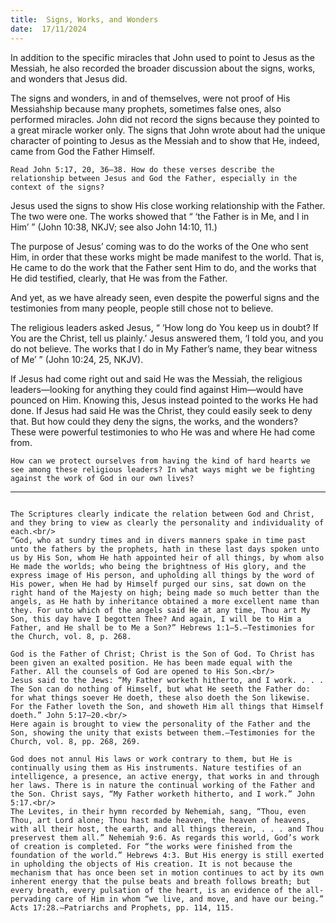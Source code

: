 ```yaml
---
title:  Signs, Works, and Wonders
date:  17/11/2024
---
```


In addition to the specific miracles that John used to point to Jesus as the Messiah, he also recorded the broader discussion about the signs, works, and wonders that Jesus did.

The signs and wonders, in and of themselves, were not proof of His Messiahship because many prophets, sometimes false ones, also performed miracles. John did not record the signs because they pointed to a great miracle worker only. The signs that John wrote about had the unique character of pointing to Jesus as the Messiah and to show that He, indeed, came from God the Father Himself.

`Read John 5:17, 20, 36–38. How do these verses describe the relationship between Jesus and God the Father, especially in the context of the signs?`

Jesus used the signs to show His close working relationship with the Father. The two were one. The works showed that “ ‘the Father is in Me, and I in Him’ ” (John 10:38, NKJV; see also John 14:10, 11.)

The purpose of Jesus’ coming was to do the works of the One who sent Him, in order that these works might be made manifest to the world. That is, He came to do the work that the Father sent Him to do, and the works that He did testified, clearly, that He was from the Father.

And yet, as we have already seen, even despite the powerful signs and the testimonies from many people, people still chose not to believe.

The religious leaders asked Jesus, “ ‘How long do You keep us in doubt? If You are the Christ, tell us plainly.’ Jesus answered them, ‘I told you, and you do not believe. The works that I do in My Father’s name, they bear witness of Me’ ” (John 10:24, 25, NKJV).

If Jesus had come right out and said He was the Messiah, the religious leaders—looking for anything they could find against Him—would have pounced on Him. Knowing this, Jesus instead pointed to the works He had done. If Jesus had said He was the Christ, they could easily seek to deny that. But how could they deny the signs, the works, and the wonders? These were powerful testimonies to who He was and where He had come from.

`How can we protect ourselves from having the kind of hard hearts we see among these religious leaders? In what ways might we be fighting against the work of God in our own lives?`

---

```=Additional Reading: Selected Quotes from Ellen G. White

The Scriptures clearly indicate the relation between God and Christ, and they bring to view as clearly the personality and individuality of each.<br/>
“God, who at sundry times and in divers manners spake in time past unto the fathers by the prophets, hath in these last days spoken unto us by His Son, whom He hath appointed heir of all things, by whom also He made the worlds; who being the brightness of His glory, and the express image of His person, and upholding all things by the word of His power, when He had by Himself purged our sins, sat down on the right hand of the Majesty on high; being made so much better than the angels, as He hath by inheritance obtained a more excellent name than they. For unto which of the angels said He at any time, Thou art My Son, this day have I begotten Thee? And again, I will be to Him a Father, and He shall be to Me a Son?” Hebrews 1:1–5.—Testimonies for the Church, vol. 8, p. 268.

God is the Father of Christ; Christ is the Son of God. To Christ has been given an exalted position. He has been made equal with the Father. All the counsels of God are opened to His Son.<br/>
Jesus said to the Jews: “My Father worketh hitherto, and I work. . . . The Son can do nothing of Himself, but what He seeth the Father do: for what things soever He doeth, these also doeth the Son likewise. For the Father loveth the Son, and showeth Him all things that Himself doeth.” John 5:17–20.<br/>
Here again is brought to view the personality of the Father and the Son, showing the unity that exists between them.—Testimonies for the Church, vol. 8, pp. 268, 269.

God does not annul His laws or work contrary to them, but He is continually using them as His instruments. Nature testifies of an intelligence, a presence, an active energy, that works in and through her laws. There is in nature the continual working of the Father and the Son. Christ says, “My Father worketh hitherto, and I work.” John 5:17.<br/>
The Levites, in their hymn recorded by Nehemiah, sang, “Thou, even Thou, art Lord alone; Thou hast made heaven, the heaven of heavens, with all their host, the earth, and all things therein, . . . and Thou preservest them all.” Nehemiah 9:6. As regards this world, God’s work of creation is completed. For “the works were finished from the foundation of the world.” Hebrews 4:3. But His energy is still exerted in upholding the objects of His creation. It is not because the mechanism that has once been set in motion continues to act by its own inherent energy that the pulse beats and breath follows breath; but every breath, every pulsation of the heart, is an evidence of the all-pervading care of Him in whom “we live, and move, and have our being.” Acts 17:28.—Patriarchs and Prophets, pp. 114, 115.
```